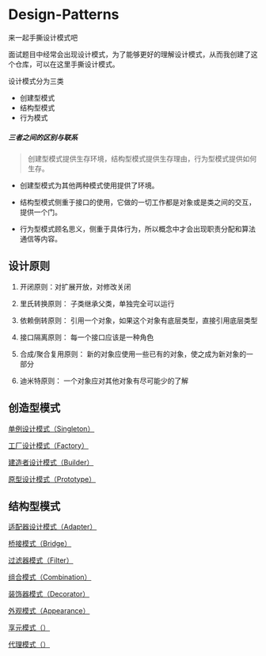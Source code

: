 # Design-Patterns

来一起手撕设计模式吧

面试题目中经常会出现设计模式，为了能够更好的理解设计模式，从而我创建了这个仓库，可以在这里手撕设计模式。

设计模式分为三类

- 创建型模式
- 结构型模式
- 行为模式

##### 三者之间的区别与联系

> 创建型模式提供生存环境，结构型模式提供生存理由，行为型模式提供如何生存。

- 创建型模式为其他两种模式使用提供了环境。

- 结构型模式侧重于接口的使用，它做的一切工作都是对象或是类之间的交互，提供一个门。

- 行为型模式顾名思义，侧重于具体行为，所以概念中才会出现职责分配和算法通信等内容。

## 设计原则

1. 开闭原则：对扩展开放，对修改关闭

2. 里氏转换原则： 子类继承父类，单独完全可以运行

3. 依赖倒转原则： 引用一个对象，如果这个对象有底层类型，直接引用底层类型

4. 接口隔离原则： 每一个接口应该是一种角色

5. 合成/聚合复用原则： 新的对象应使用一些已有的对象，使之成为新对象的一部分

6. 迪米特原则： 一个对象应对其他对象有尽可能少的了解

## 创造型模式

[单例设计模式（Singleton）](https://github.com/SleepingXiaoming/Design-Patterns/blob/main/DesignPatterns/src/Creative/Singleton/%E5%8D%95%E4%BE%8B%E8%AE%BE%E8%AE%A1%E6%A8%A1%E5%BC%8F.md)

[工厂设计模式（Factory）](https://github.com/SleepingXiaoming/Design-Patterns/blob/main/DesignPatterns/src/Creative/Factory/%E5%B7%A5%E5%8E%82%E8%AE%BE%E8%AE%A1%E6%A8%A1%E5%BC%8F.md)

[建造者设计模式（Builder）](https://github.com/SleepingXiaoming/Design-Patterns/blob/main/DesignPatterns/src/Creative/Builder/%E5%BB%BA%E9%80%A0%E8%80%85%E6%A8%A1%E5%BC%8F.md)

[原型设计模式（Prototype）](https://github.com/SleepingXiaoming/Design-Patterns/blob/main/DesignPatterns/src/Creative/Prototype/%E5%8E%9F%E5%9E%8B%E8%AE%BE%E8%AE%A1%E6%A8%A1%E5%BC%8F.md)

## 结构型模式

[适配器设计模式（Adapter）](https://github.com/SleepingXiaoming/Design-Patterns/blob/main/DesignPatterns/src/Structured/Adapter/%E9%80%82%E9%85%8D%E5%99%A8%E8%AE%BE%E8%AE%A1%E6%A8%A1%E5%BC%8F.md)

[桥接模式（Bridge）](https://github.com/SleepingXiaoming/Design-Patterns/blob/main/DesignPatterns/src/Structured/Bridge/%E6%A1%A5%E6%8E%A5%E6%A8%A1%E5%BC%8F.md)

[过滤器模式（Filter）](https://github.com/SleepingXiaoming/Design-Patterns/blob/main/DesignPatterns/src/Structured/Filter/%E8%BF%87%E6%BB%A4%E5%99%A8%E6%A8%A1%E5%BC%8F.md)

[组合模式（Combination）](https://github.com/SleepingXiaoming/Design-Patterns/blob/main/DesignPatterns/src/Structured/Combination/%E7%BB%84%E5%90%88%E6%A8%A1%E5%BC%8F.md)

[装饰器模式（Decorator）](https://github.com/SleepingXiaoming/Design-Patterns/blob/main/DesignPatterns/src/Structured/Decorator/%E8%A3%85%E9%A5%B0%E5%99%A8%E6%A8%A1%E5%BC%8F.md)

[外观模式（Appearance）]()

[享元模式（）]()

[代理模式（）]()